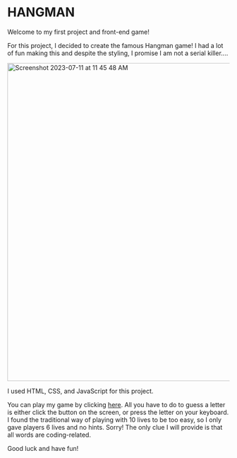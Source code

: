 # HANGMAN
Welcome to my first project and front-end game!

For this project, I decided to create the famous Hangman game! I had a lot of fun making this and despite the styling, I promise I am not a serial killer....

<img width="720" alt="Screenshot 2023-07-11 at 11 45 48 AM" src="https://github.com/manfredjoa/hangman/assets/135570772/5b1160bf-18c3-44d0-a32e-79f5dcf54df4">


I used HTML, CSS, and JavaScript for this project.

You can play my game by clicking [here](https://manfredjoa.github.io/hangman/). All you have to do to guess a letter is either click the button on the screen, or press the letter on your keyboard. I found the traditional way of playing with 10 lives to be too easy, so I only gave players 6 lives and no hints. Sorry! The only clue I will provide is that all words are coding-related.

Good luck and have fun!
